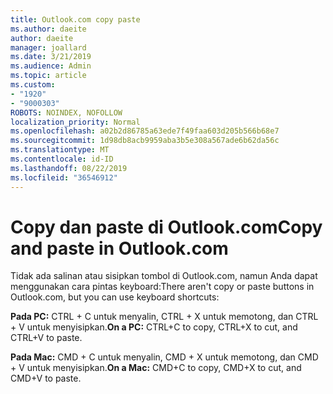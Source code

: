 ```yaml
---
title: Outlook.com copy paste
ms.author: daeite
author: daeite
manager: joallard
ms.date: 3/21/2019
ms.audience: Admin
ms.topic: article
ms.custom:
- "1920"
- "9000303"
ROBOTS: NOINDEX, NOFOLLOW
localization_priority: Normal
ms.openlocfilehash: a02b2d86785a63ede7f49faa603d205b566b68e7
ms.sourcegitcommit: 1d98db8acb9959aba3b5e308a567ade6b62da56c
ms.translationtype: MT
ms.contentlocale: id-ID
ms.lasthandoff: 08/22/2019
ms.locfileid: "36546912"
---
```

# <a name="copy-and-paste-in-outlookcom"></a><span data-ttu-id="8dd04-102">Copy dan paste di Outlook.com</span><span class="sxs-lookup"><span data-stu-id="8dd04-102">Copy and paste in Outlook.com</span></span>

<span data-ttu-id="8dd04-103">Tidak ada salinan atau sisipkan tombol di Outlook.com, namun Anda dapat menggunakan cara pintas keyboard:</span><span class="sxs-lookup"><span data-stu-id="8dd04-103">There aren't copy or paste buttons in Outlook.com, but you can use keyboard shortcuts:</span></span>

<span data-ttu-id="8dd04-104">**Pada PC:** CTRL + C untuk menyalin, CTRL + X untuk memotong, dan CTRL + V untuk menyisipkan.</span><span class="sxs-lookup"><span data-stu-id="8dd04-104">**On a PC:** CTRL+C to copy, CTRL+X to cut, and CTRL+V to paste.</span></span>

<span data-ttu-id="8dd04-105">**Pada Mac:** CMD + C untuk menyalin, CMD + X untuk memotong, dan CMD + V untuk menyisipkan.</span><span class="sxs-lookup"><span data-stu-id="8dd04-105">**On a Mac:** CMD+C to copy, CMD+X to cut, and CMD+V to paste.</span></span>